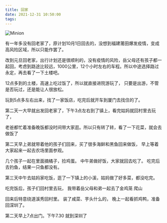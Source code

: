 ```yaml
---
title: 回家
date: 2021-12-31 10:50:00
tags:
---
```

![Minion](/images/IMG_1231.jpg)

有一年多没有回老家了，原计划10月1日回去的，没想到福建莆田爆发疫情，变成高风险区域，所以只能作罢了。

改到元旦回老家，出行计划还是很顺利的，没有疫情的风险，岳父母还有孩子都一起回，考虑到路途比较远，1000公里，12个小时左右的车程。所以中途选择路过永定，再去看了一下土楼吧。

12点多到的土楼，高速上吃过饭了，所以就直接进院游玩了， 只要是出游，不管是否玩过，还是能让人很放松。 

玩到5点多左右出来，找了一家饭店，吃完后就开车到厦门去找住的了。

第二天一大早就出发回老家了，下午3点左右到了镇上，看完姑妈就回村里去玩了， 

老爸都忙着准备晚饭都没时间带大家逛。所以只有转了转，看了一下花菜，就会去做饭了

第二天早上弟就带着他的孩子们回来，买了很多海鲜和黑鱼回来做饭， 早上等着大家起来一起去农场里面参观。

几个孩子一起在里面摘橘子，捡鸡蛋。 中午弟做好饭，大家就回去吃了。 吃完后去钓鱼，结果一只鱼都没有。

第三天中午去姑妈家吃饭，逛了一下镇上的小溪，姑妈做了好多菜，都没吃完。

吃完饭后，孩子们回村里去玩， 我带着岳父母和弟一起去了金鸡笼 爬山

回来后特意绕道溪秀回村里。 装了咸菜、芋头什么的， 晚上一起看抓鸡鸭，准备回深圳了。

第二天早上7点出门。下午7.30 就到深圳了


